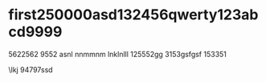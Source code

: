 # first250000asd132456qwerty123abcd9999
5622562
9552
asnl
nnmmnm
lnklnlll
125552gg
3153gsfgsf
153351

\lkj
94797ssd
